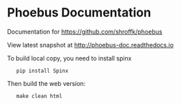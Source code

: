 # Phoebus Documentation

Documentation for https://github.com/shroffk/phoebus

View latest snapshot at http://phoebus-doc.readthedocs.io

To build local copy, you need to install spinx
```
   pip install Spinx
```

Then build the web version:
```
   make clean html
```
